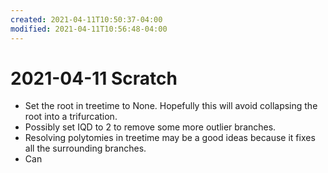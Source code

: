 ```yaml
---
created: 2021-04-11T10:50:37-04:00
modified: 2021-04-11T10:56:48-04:00
---
```


# 2021-04-11 Scratch

- Set the root in treetime to None. Hopefully this will avoid collapsing the root into a trifurcation.
- Possibly set IQD to 2 to remove some more outlier branches.
- Resolving polytomies in treetime may be a good ideas because it fixes all the surrounding branches.
- Can